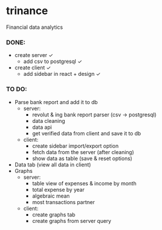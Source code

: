 # trinance
Financial data analytics
### DONE:
* create server &check;
    * add csv to postgresql &check;
* create client &check;
    * add sidebar in react + design &check;
### TO DO:
* Parse bank report and add it to db
    * server:
        * revolut & ing bank report parser (csv -> postgresql)
        * data cleaning
        * data api
        * get verified data from client and save it to db
    * client:
        * create sidebar import/export option
        * fetch data from the server (after cleaning)
        * show data as table (save & reset options)
* Data tab (view all data in client)
* Graphs
    * server:
        * table view of expenses & income by month
        * total expense by year
        * algebraic mean
        * most transactions partner
    * client:
        * create graphs tab
        * create graphs from server query